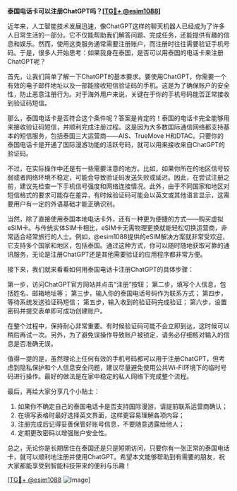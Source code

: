 **泰国电话卡可以注册ChatGPT吗？[[TG💪+ @esim1088](https://t.me/s/esim1088)]**

近年来，人工智能技术发展迅速，像ChatGPT这样的聊天机器人已经成为了许多人日常生活的一部分。它不仅能帮助我们解答问题、完成任务，还能提供有趣的信息和娱乐。然而，使用这类服务通常需要注册账户，而注册时往往需要验证手机号码。于是，很多人开始思考：如果我身在泰国，是否可以用泰国的电话卡来注册ChatGPT呢？

首先，让我们简单了解一下ChatGPT的基本要求。要使用ChatGPT，你需要一个有效的电子邮件地址以及一部能接收短信验证码的手机。这是为了确保账户的安全性，防止恶意注册行为。对于海外用户来说，关键在于你的手机号码能否正常接收到验证码短信。

那么，泰国电话卡是否符合这个条件呢？答案是肯定的！泰国的电话卡完全能够用来接收验证码短信，并顺利完成注册过程。这是因为大多数国际通信网络都支持基本的短信服务，包括泰国三大运营商——AIS、TrueMove H和DTAC。只要你的泰国电话卡是开通了国际漫游功能的活跃号码，就可以用来接收来自ChatGPT的验证码。

不过，在实际操作中还是有一些需要注意的地方。比如，如果你所在的地区信号较弱或者网络环境不稳定，可能会导致验证码发送失败或延迟。因此，在尝试注册之前，建议先检查一下手机信号强度和网络连接情况。此外，由于不同国家和地区对短信格式的要求可能存在差异，有时候验证码可能会以英文或其他语言显示，这需要用户有一定的外语基础才能正确识别。

当然，除了直接使用泰国本地电话卡外，还有一种更为便捷的方式——购买虚拟eSIM卡。与传统实体SIM卡相比，eSIM卡无需物理更换就能轻松切换运营商，非常适合经常旅行的人士。例如，@esim1088提供的eSIM解决方案就非常受欢迎，它支持多个国家和地区，包括泰国。通过这种方式，你可以随时随地获取可靠的通讯服务，无论是注册ChatGPT还是其他需要验证的应用程序都非常方便。

接下来，我们就来看看如何用泰国电话卡注册ChatGPT的具体步骤：

第一步，访问ChatGPT官方网站并点击“注册”按钮；
第二步，填写个人信息，包括姓名、邮箱地址等；
第三步，输入你的泰国电话号码作为联系方式；
第四步，等待系统发送验证码短信；
第五步，输入收到的验证码完成验证；
第六步，设置密码并提交表单即可成功创建账户。

在整个过程中，保持耐心非常重要。有时候验证码可能不会立即到达，这时候可以稍后再试一次。另外，为了避免误操作导致账户被锁定，请务必仔细核对输入的信息是否准确无误。

值得一提的是，虽然理论上任何有效的手机号码都可以用于注册ChatGPT，但考虑到隐私保护和个人信息安全问题，建议尽量避免使用公共Wi-Fi环境下的临时号码进行操作。最好的做法是在家中稳定的私人网络下完成整个流程。

最后，再给大家分享几个小贴士：
1. 如果你不确定自己的泰国电话卡是否支持国际漫游，请提前联系运营商确认；
2. 在填写表格时最好选择英文界面，这样更容易理解各项内容；
3. 注册完成后记得妥善保管好账号信息，不要随意透露给他人；
4. 定期更改密码以增强账户安全性。

总之，无论你是长期居住在泰国还是只是短期访问，只要你有一张正常的泰国电话卡，就可以顺利地注册并使用ChatGPT。希望本文能够帮助到有需要的朋友，祝大家都能享受到智能科技带来的便利与乐趣！

[[TG💪+ @esim1088](https://t.me/s/esim1088) ![Image](https://i.postimg.cc/4NQfJmqS/Snipaste-2025-05-13-00-14-12.png)]